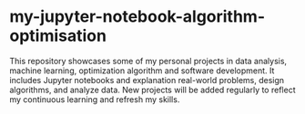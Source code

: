 # my-jupyter-notebook-algorithm-optimisation
This repository showcases some of my personal projects in data analysis, machine learning, optimization algorithm and software development. It includes Jupyter notebooks and explanation real-world problems, design algorithms, and analyze data. New projects will be added regularly to reflect my continuous learning and refresh my skills.
